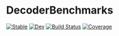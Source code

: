 # DecoderBenchmarks

[![Stable](https://img.shields.io/badge/docs-stable-blue.svg)](https://nzy1997.github.io/DecoderBenchmarks.jl/stable/)
[![Dev](https://img.shields.io/badge/docs-dev-blue.svg)](https://nzy1997.github.io/DecoderBenchmarks.jl/dev/)
[![Build Status](https://github.com/nzy1997/DecoderBenchmarks.jl/actions/workflows/CI.yml/badge.svg?branch=main)](https://github.com/nzy1997/DecoderBenchmarks.jl/actions/workflows/CI.yml?query=branch%3Amain)
[![Coverage](https://codecov.io/gh/nzy1997/DecoderBenchmarks.jl/branch/main/graph/badge.svg)](https://codecov.io/gh/nzy1997/DecoderBenchmarks.jl)
